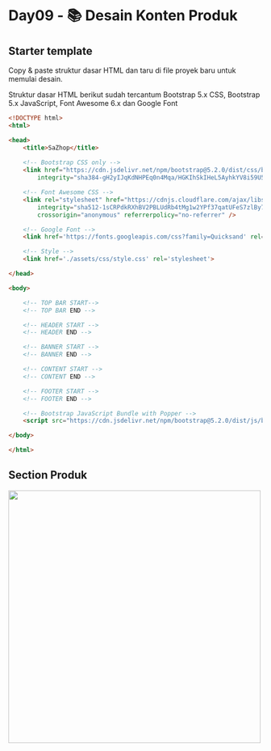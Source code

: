 # Day09 - 📚 Desain Konten Produk

## Starter template

Copy & paste struktur dasar HTML dan taru di file proyek baru untuk memulai desain.

Struktur dasar HTML berikut sudah tercantum Bootstrap 5.x CSS, Bootstrap 5.x JavaScript, Font Awesome 6.x dan Google Font

```html
<!DOCTYPE html>
<html>

<head>
    <title>SaZhop</title>
    
    <!-- Bootstrap CSS only -->
    <link href="https://cdn.jsdelivr.net/npm/bootstrap@5.2.0/dist/css/bootstrap.min.css" rel="stylesheet"
        integrity="sha384-gH2yIJqKdNHPEq0n4Mqa/HGKIhSkIHeL5AyhkYV8i59U5AR6csBvApHHNl/vI1Bx" crossorigin="anonymous">

    <!-- Font Awesome CSS -->
    <link rel="stylesheet" href="https://cdnjs.cloudflare.com/ajax/libs/font-awesome/6.1.2/css/all.min.css"
        integrity="sha512-1sCRPdkRXhBV2PBLUdRb4tMg1w2YPf37qatUFeS7zlBy7jJI8Lf4VHwWfZZfpXtYSLy85pkm9GaYVYMfw5BC1A=="
        crossorigin="anonymous" referrerpolicy="no-referrer" />

    <!-- Google Font -->
    <link href='https://fonts.googleapis.com/css?family=Quicksand' rel='stylesheet'>

    <!-- Style -->
    <link href='./assets/css/style.css' rel='stylesheet'>

</head>

<body>

    <!-- TOP BAR START-->
    <!-- TOP BAR END -->

    <!-- HEADER START -->
    <!-- HEADER END -->

    <!-- BANNER START -->
    <!-- BANNER END -->

    <!-- CONTENT START -->
    <!-- CONTENT END -->

    <!-- FOOTER START -->
    <!-- FOOTER END -->

    <!-- Bootstrap JavaScript Bundle with Popper -->
    <script src="https://cdn.jsdelivr.net/npm/bootstrap@5.2.0/dist/js/bootstrap.bundle.min.js" crossorigin="anonymous"></script>

</body>

</html>
```

## Section Produk

<img src="https://github.com/sacode-courses/e-commerse/blob/day09/_screenshot/produk.png" width="500px">
